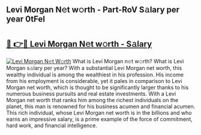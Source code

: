 ## Levi Morgan N𝚎t w𝚘rth - Part-RoV S𝚊lary per year 0tFeI

# <h2><a href="http://gc1vwnh.nevu.top/?p=Levi+Morgan">🔗 👉🔴 Levi Morgan N𝚎t w𝚘rth - S𝚊lary</a></h2>

[![Levi Morgan N𝚎t W𝚘rth](https://i.imgur.com/Oavwk0R.jpeg)](http://gc1vwnh.nevu.top/?p=Levi+Morgan)
What is Levi Morgan n𝚎t w𝚘rth? What is Levi Morgan s𝚊lary per year?
With a substantial Levi Morgan net worth, this wealthy individual is among the wealthiest in his profession. His income from his employment is considerable, yet it pales in comparison to Levi Morgan net worth, which is thought to be significantly larger thanks to his numerous business pursuits and real estate investments. With a Levi Morgan net worth that ranks him among the richest individuals on the planet, this man is renowned for his business acumen and financial acumen. This rich individual, whose Levi Morgan net worth is in the billions and who earns an impressive salary, is a prime example of the force of commitment, hard work, and financial intelligence.
